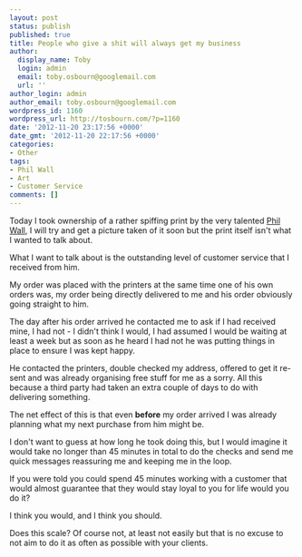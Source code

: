 ```yaml
---
layout: post
status: publish
published: true
title: People who give a shit will always get my business
author:
  display_name: Toby
  login: admin
  email: toby.osbourn@googlemail.com
  url: ''
author_login: admin
author_email: toby.osbourn@googlemail.com
wordpress_id: 1160
wordpress_url: http://tosbourn.com/?p=1160
date: '2012-11-20 23:17:56 +0000'
date_gmt: '2012-11-20 22:17:56 +0000'
categories:
- Other
tags:
- Phil Wall
- Art
- Customer Service
comments: []
---
```

<p>Today I took ownership of a rather spiffing print by the very talented <a href="https://www.facebook.com/DreamsAndMonsters">Phil Wall</a>, I will try and get a picture taken of it soon but the print itself isn't what I wanted to talk about.</p>
<p>What I want to talk about is the outstanding level of customer service that I received from him.</p>
<p>My order was placed with the printers at the same time one of his own orders was, my order being directly delivered to me and his order obviously going straight to him.</p>
<p>The day after his order arrived he contacted me to ask if I had received mine, I had not - I didn't think I would, I had assumed I would be waiting at least a week but as soon as he heard I had not he was putting things in place to ensure I was kept happy.</p>
<p>He contacted the printers, double checked my address, offered to get it re-sent and was already organising free stuff for me as a sorry. All this because a third party had taken an extra couple of days to do with delivering something.</p>
<p>The net effect of this is that even <strong>before</strong> my order arrived I was already planning what my next purchase from him might be.</p>
<p>I don't want to guess at how long he took doing this, but I would imagine it would take no longer than 45 minutes in total to do the checks and send me quick messages reassuring me and keeping me in the loop.</p>
<p>If you were told you could spend 45 minutes working with a customer that would almost guarantee that they would stay loyal to you for life would you do it?</p>
<p>I think you would, and I think you should.</p>
<p>Does this scale? Of course not, at least not easily but that is no excuse to not aim to do it as often as possible with your clients.</p>
